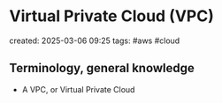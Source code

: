 # Virtual Private Cloud (VPC)
created: 2025-03-06 09:25
tags: #aws #cloud 

Terminology, general knowledge
---

- A VPC, or Virtual Private Cloud